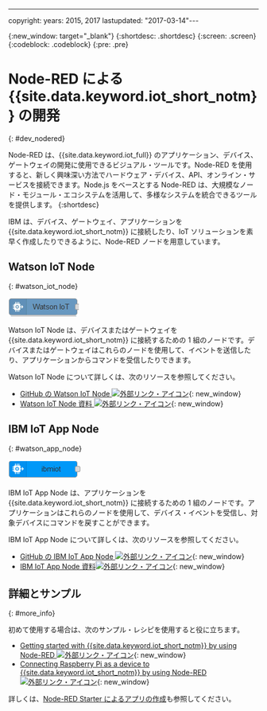 ---

copyright:
  years: 2015, 2017
lastupdated: "2017-03-14"---

{:new_window: target="_blank"}
{:shortdesc: .shortdesc}
{:screen: .screen}
{:codeblock: .codeblock}
{:pre: .pre}

# Node-RED による {{site.data.keyword.iot_short_notm}} の開発
{: #dev_nodered}

Node-RED は、{{site.data.keyword.iot_full}} のアプリケーション、デバイス、ゲートウェイの開発に使用できるビジュアル・ツールです。Node-RED を使用すると、新しく興味深い方法でハードウェア・デバイス、API、オンライン・サービスを接続できます。Node.js をベースとする Node-RED は、大規模なノード・モジュール・エコシステムを活用して、多様なシステムを統合できるツールを提供します。
{:shortdesc}

IBM は、デバイス、ゲートウェイ、アプリケーションを {{site.data.keyword.iot_short_notm}} に接続したり、IoT ソリューションを素早く作成したりできるように、Node-RED ノードを用意しています。


## Watson IoT Node   
{: #watson_iot_node}  

![Watson IoT Node イメージ](../images/node-red-watson.png "Watson IoT Node イメージ")


Watson IoT Node は、デバイスまたはゲートウェイを {{site.data.keyword.iot_short_notm}} に接続するための 1 組のノードです。デバイスまたはゲートウェイはこれらのノードを使用して、イベントを送信したり、アプリケーションからコマンドを受信したりできます。

Watson IoT Node について詳しくは、次のリソースを参照してください。

- [GitHub の Watson IoT Node ![外部リンク・アイコン](../../../icons/launch-glyph.svg "外部リンク・アイコン")](https://github.com/ibm-watson-iot/iot-nodered/tree/master/node-red-contrib-ibm-watson-iot){: new_window}
- [Watson IoT Node 資料 ![外部リンク・アイコン](../../../icons/launch-glyph.svg "外部リンク・アイコン")](https://www.npmjs.com/package/node-red-contrib-ibm-watson-iot){: new_window}


## IBM IoT App Node  
{: #watson_app_node}  


![IBM IoT App Node イメージ](../images/node-red-ibmiot.png "IBM IoT App Node イメージ")

IBM IoT App Node は、アプリケーションを {{site.data.keyword.iot_short_notm}} に接続するための 1 組のノードです。アプリケーションはこれらのノードを使用して、デバイス・イベントを受信し、対象デバイスにコマンドを戻すことができます。

IBM IoT App Node について詳しくは、次のリソースを参照してください。

- [GitHub の IBM IoT App Node ![外部リンク・アイコン](../../../icons/launch-glyph.svg "外部リンク・アイコン")](https://github.com/ibm-watson-iot/iot-nodered/tree/master/node-red-contrib-scx-ibmiotapp){: new_window}
- [IBM IoT App Node 資料![外部リンク・アイコン](../../../icons/launch-glyph.svg "外部リンク・アイコン")](http://flows.nodered.org/node/node-red-contrib-scx-ibmiotapp){: new_window}


## 詳細とサンプル   
{: #more_info}


初めて使用する場合は、次のサンプル・レシピを使用すると役に立ちます。
- [Getting started with {{site.data.keyword.iot_short_notm}} by using Node-RED ![外部リンク・アイコン](../../../icons/launch-glyph.svg "外部リンク・アイコン")](https://developer.ibm.com/recipes/tutorials/getting-started-with-watson-iot-platform-using-node-red/){: new_window}
- [Connecting Raspberry Pi as a device to {{site.data.keyword.iot_short_notm}} by using Node-RED ![外部リンク・アイコン](../../../icons/launch-glyph.svg "外部リンク・アイコン")](https://developer.ibm.com/recipes/tutorials/deploy-watson-iot-node-on-raspberry-pi/){: new_window}

詳しくは、[Node-RED Starter によるアプリの作成](https://console.ng.bluemix.net/docs/starters/Node-RED/nodered.html#nodered)も参照してください。
